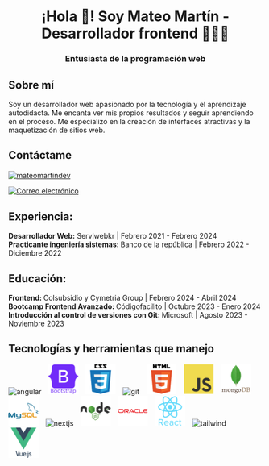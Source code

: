 <!---### Hola!
<h1> ¡Hola 👋! Soy Mateo Martín - Desarrollador web 👨🏻‍💻</h1>
<h3> Entusiasta de la programación web</h3>

MateoMartindev/MateoMartindev is a ✨ special ✨ repository because its `README.md` (this file) appears on your GitHub profile.
You can click the Preview link to take a look at your changes.

<img src="https://iconos8.es/icon/108784/javascript.png" alt="JavaScript"> --->

<h1 align="center">¡Hola 👋! Soy Mateo Martín - Desarrollador frontend 👨🏻‍💻</h1>
<h3 align="center">Entusiasta de la programación web</h3>

## Sobre mí
Soy un desarrollador web apasionado por la tecnología y el aprendizaje autodidacta. Me encanta ver mis propios resultados y seguir aprendiendo en el proceso. Me especializo en la creación de interfaces atractivas y la maquetización de sitios web.

## Contáctame

<p align="left">
<a href="https://linkedin.com/in/mateomartindev" target="blank"><img align="center" src="https://raw.githubusercontent.com/rahuldkjain/github-profile-readme-generator/master/src/images/icons/Social/linked-in-alt.svg" alt="mateomartindev" height="30" width="40" /></a>
</p>

[![Correo electrónico](https://img.shields.io/badge/Correo%20electrónico-mateomdev7%40gmail.com-blue)](mailto:mateomdev7@gmail.com)

## Experiencia:

<p>
  <strong>Desarrollador Web:</strong> Serviwebkr | Febrero 2021 - Febrero 2024
  <br>
   <strong>Practicante ingeniería sistemas: </strong> Banco de la república | Febrero 2022 - Diciembre 2022
  <br>

</p>

## Educación:

<p>
  <strong>Frontend: </strong> Colsubsidio y Cymetria Group | Febrero 2024 - Abril 2024
  <br>
  <strong>Bootcamp Frontend Avanzado: </strong> Códigofacilito | Octubre 2023 - Enero 2024
  <br>
   <strong>Introducción al control de versiones con Git: </strong> Microsoft | Agosto 2023 - Noviembre 2023
  <br>

</p>

## Tecnologías y herramientas que manejo

<p align="left"">
    <a href="https://angular.io" target="_blank" rel="noreferrer" style="margin-right: 10px; text-decoration: none;"> <img src="https://angular.io/assets/images/logos/angular/angular.svg" alt="angular" width="60" height="60"/> </a>
    <a href="https://getbootstrap.com" target="_blank" rel="noreferrer" style="margin-right: 10px; text-decoration: none;"> <img src="https://raw.githubusercontent.com/devicons/devicon/master/icons/bootstrap/bootstrap-plain-wordmark.svg" alt="bootstrap" width="60" height="60"/> </a>
    <a href="https://www.w3schools.com/css/" target="_blank" rel="noreferrer" style="margin-right: 10px; text-decoration: none;"> <img src="https://raw.githubusercontent.com/devicons/devicon/master/icons/css3/css3-original-wordmark.svg" alt="css3" width="60" height="60"/> </a>
    <a href="https://git-scm.com/" target="_blank" rel="noreferrer" style="margin-right: 10px; text-decoration: none;"> <img src="https://www.vectorlogo.zone/logos/git-scm/git-scm-icon.svg" alt="git" width="60" height="60"/> </a>
    <a href="https://www.w3.org/html/" target="_blank" rel="noreferrer" style="margin-right: 10px; text-decoration: none;"> <img src="https://raw.githubusercontent.com/devicons/devicon/master/icons/html5/html5-original-wordmark.svg" alt="html5" width="60" height="60"/> </a>
    <a href="https://developer.mozilla.org/en-US/docs/Web/JavaScript" target="_blank" rel="noreferrer" style="margin-right: 10px; text-decoration: none;"> <img src="https://raw.githubusercontent.com/devicons/devicon/master/icons/javascript/javascript-original.svg" alt="javascript" width="60" height="60"/> </a>
    <a href="https://www.mongodb.com/" target="_blank" rel="noreferrer" style="margin-right: 10px; text-decoration: none;"> <img src="https://raw.githubusercontent.com/devicons/devicon/master/icons/mongodb/mongodb-original-wordmark.svg" alt="mongodb" width="60" height="60"/> </a>
    <a href="https://www.mysql.com/" target="_blank" rel="noreferrer" style="margin-right: 10px; text-decoration: none;"> <img src="https://raw.githubusercontent.com/devicons/devicon/master/icons/mysql/mysql-original-wordmark.svg" alt="mysql" width="60" height="60"/> </a>
    <a href="https://nextjs.org/" target="_blank" rel="noreferrer" style="margin-right: 10px; text-decoration: none;"> <img src="https://cdn.worldvectorlogo.com/logos/nextjs-2.svg" alt="nextjs" width="60" height="60"/> </a>
    <a href="https://nodejs.org" target="_blank" rel="noreferrer" style="margin-right: 10px; text-decoration: none;"> <img src="https://raw.githubusercontent.com/devicons/devicon/master/icons/nodejs/nodejs-original-wordmark.svg" alt="nodejs" width="60" height="60"/> </a>
    <a href="https://www.oracle.com/" target="_blank" rel="noreferrer" style="margin-right: 10px; text-decoration: none;"> <img src="https://raw.githubusercontent.com/devicons/devicon/master/icons/oracle/oracle-original.svg" alt="oracle" width="60" height="60"/> </a>
    <a href="https://reactjs.org/" target="_blank" rel="noreferrer" style="margin-right: 10px; text-decoration: none;"> <img src="https://raw.githubusercontent.com/devicons/devicon/master/icons/react/react-original-wordmark.svg" alt="react" width="60" height="60"/> </a>
    <a href="https://tailwindcss.com/" target="_blank" rel="noreferrer" style="margin-right: 10px; text-decoration: none;"> <img src="https://www.vectorlogo.zone/logos/tailwindcss/tailwindcss-icon.svg" alt="tailwind" width="60" height="60"/> </a>
    <a href="https://vuejs.org/" target="_blank" rel="noreferrer" style="text-decoration: none;"> <img src="https://raw.githubusercontent.com/devicons/devicon/master/icons/vuejs/vuejs-original-wordmark.svg" alt="vuejs" width="60" height="60"/> </a>
</p>
